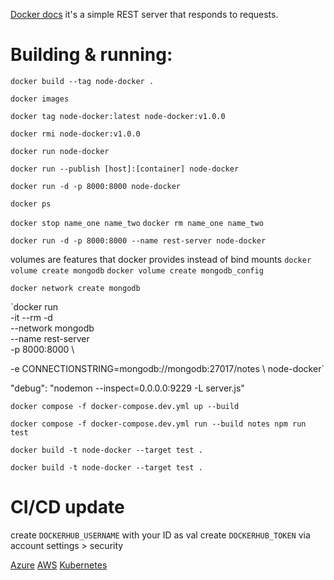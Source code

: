 [Docker docs](https://docs.docker.com/language/nodejs/build-images/)
it's a simple REST server that responds to requests.

# Building & running:
<!-- tag used to set name of image 'name:tag', else 'latest' -->
`docker build --tag node-docker .`

<!-- to check images -->
`docker images`

<!-- add a tag (additive) -->
`docker tag node-docker:latest node-docker:v1.0.0`

<!-- oopsie! delete that tag  (will not delete image)-->
`docker rmi node-docker:v1.0.0`

<!-- run it -->
`docker run node-docker`

<!-- publish ports -->
`docker run --publish [host]:[container] node-docker`

<!-- run in detached -->
`docker run -d -p 8000:8000 node-docker`

<!-- show running containers -->
`docker ps`

<!-- stop & remove countainrs -->
`docker stop name_one name_two`
`docker rm name_one name_two`

<!-- give it a name -->
`docker run -d -p 8000:8000 --name rest-server node-docker`

<!-- create volumes -->
volumes are features that docker provides instead of bind mounts
`docker volume create mongodb`
`docker volume create mongodb_config`

<!-- make a network for application and db to communicate -->
`docker network create mongodb`

<!-- set the env to know the conn string -->
`docker run \
  -it --rm -d \
  --network mongodb \
  --name rest-server \
  -p 8000:8000 \
  <!-- 'notes' here is the db name -->
  -e CONNECTIONSTRING=mongodb://mongodb:27017/notes \ 
  node-docker`

<!-- or, just put that all into docker-compose -->

<!-- add to the scripts -->
  "debug": "nodemon --inspect=0.0.0.0:9229 -L server.js"

<!-- add nodemon, starting server in debug mode & watches for changes -->

<!-- start it up agin note the dockercompose ref. passing build compiles & starts -->
`docker compose -f docker-compose.dev.yml up --build`

<!-- modify scripts to run tests & build -->
<!-- edit dockerfile to use dev deps too -->
`docker compose -f docker-compose.dev.yml run --build notes npm run test`

<!-- multi-stage containers are also possible -->
<!-- environments can be targeted too -->
`docker build -t node-docker --target test .`

<!-- now commands can be run with build cmds -->
`docker build -t node-docker --target test .`

# CI/CD update
<!-- repo -> secrets and vars -> actions -->
create `DOCKERHUB_USERNAME` with your ID as val
create `DOCKERHUB_TOKEN` via account settings > security

<!-- set up the flow -->

<!-- set up deployment -->
[Azure](https://docs.docker.com/cloud/aci-integration/)
[AWS](https://docs.docker.com/cloud/ecs-integration/)
[Kubernetes](https://docs.docker.com/desktop/kubernetes/)